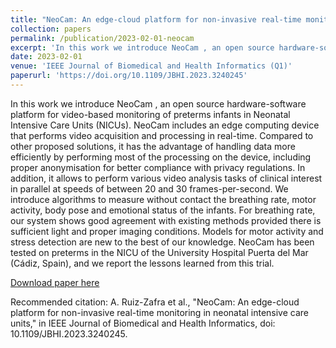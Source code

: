 ```yaml
---
title: "NeoCam: An edge-cloud platform for non-invasive real-time monitoring in neonatal intensive care units"
collection: papers
permalink: /publication/2023-02-01-neocam
excerpt: 'In this work we introduce NeoCam , an open source hardware-software platform for video-based monitoring of preterms infants in Neonatal Intensive Care Units (NICUs).'
date: 2023-02-01
venue: 'IEEE Journal of Biomedical and Health Informatics (Q1)'
paperurl: 'https://doi.org/10.1109/JBHI.2023.3240245'
---
```

In this work we introduce NeoCam , an open source hardware-software platform for video-based monitoring of preterms infants in Neonatal Intensive Care Units (NICUs). NeoCam includes an edge computing device that performs video acquisition and processing in real-time. Compared to other proposed solutions, it has the advantage of handling data more efficiently by performing most of the processing on the device, including proper anonymisation for better compliance with privacy regulations. In addition, it allows to perform various video analysis tasks of clinical interest in parallel at speeds of between 20 and 30 frames-per-second. We introduce algorithms to measure without contact the breathing rate, motor activity, body pose and emotional status of the infants. For breathing rate, our system shows good agreement with existing methods provided there is sufficient light and proper imaging conditions. Models for motor activity and stress detection are new to the best of our knowledge. NeoCam has been tested on preterms in the NICU of the University Hospital Puerta del Mar (Cádiz, Spain), and we report the lessons learned from this trial.

[Download paper here](https://doi.org/10.1109/JBHI.2023.3240245)

Recommended citation: A. Ruiz-Zafra et al., "NeoCam: An edge-cloud platform for non-invasive real-time monitoring in neonatal intensive care units," in IEEE Journal of Biomedical and Health Informatics, doi: 10.1109/JBHI.2023.3240245.
